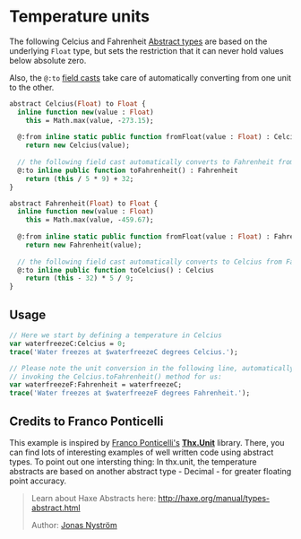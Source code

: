 [tags]: / "abstract-type"

# Temperature units

The following Celcius and Fahrenheit [Abstract types](http://haxe.org/manual/types-abstract.html) are based on the underlying `Float` type, but sets the restriction that it can never hold values below absolute zero. 

Also, the `@:to` [field casts](http://haxe.org/manual/types-abstract-implicit-casts.html) take care of automatically converting from one unit to the other.

```haxe
abstract Celcius(Float) to Float {    
  inline function new(value : Float)  
    this = Math.max(value, -273.15);
    
  @:from inline static public function fromFloat(value : Float) : Celcius
    return new Celcius(value);    
    
  // the following field cast automatically converts to Fahrenheit from Celcius
  @:to inline public function toFahrenheit() : Fahrenheit    
    return (this / 5 * 9) + 32;   
}

abstract Fahrenheit(Float) to Float {    
  inline function new(value : Float)  
    this = Math.max(value, -459.67);
    
  @:from inline static public function fromFloat(value : Float) : Fahrenheit
    return new Fahrenheit(value);      
  
  // the following field cast automatically converts to Celcius from Fahrenheit
  @:to inline public function toCelcius() : Celcius
    return (this - 32) * 5 / 9;
}
```

## Usage

```haxe
// Here we start by defining a temperature in Celcius
var waterfreezeC:Celcius = 0;
trace('Water freezes at $waterfreezeC degrees Celcius.');   

// Please note the unit conversion in the following line, automatically 
// invoking the Celcius.toFahrenheit() method for us:
var waterfreezeF:Fahrenheit = waterfreezeC;        
trace('Water freezes at $waterfreezeF degrees Fahrenheit.');   
```

## Credits to Franco Ponticelli

This example is inspired by [Franco Ponticelli's](https://github.com/fponticelli) [**Thx.Unit**](https://github.com/fponticelli/thx.unit) library.
There, you can find lots of interesting examples of well written code using abstract types. 
To point out one intersting thing: In thx.unit, the temperature abstracts are based on another abstract type - Decimal - for greater floating point accuracy.

> Learn about Haxe Abstracts here: <http://haxe.org/manual/types-abstract.html>
> 
> Author: [Jonas Nyström](https://github.com/cambiata)

